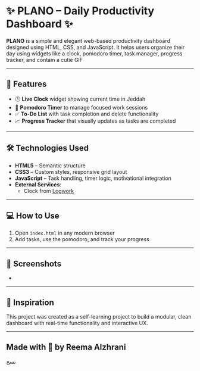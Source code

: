 # ✨  PLANO – Daily Productivity Dashboard ✨ 

**PLANO** is a simple and elegant web-based productivity dashboard designed using HTML, CSS, and JavaScript. 
It helps users organize their day using widgets like a clock, pomodoro timer, task manager, progress tracker, and contain a cutie GIF 

---

## 🚀 Features

- 🕒 **Live Clock** widget showing current time in Jeddah
- 🍅 **Pomodoro Timer** to manage focused work sessions
- ✅ **To-Do List** with task completion and delete functionality
- 📈 **Progress Tracker** that visually updates as tasks are completed
  

---

## 🛠️ Technologies Used

- **HTML5** – Semantic structure
- **CSS3** – Custom styles, responsive grid layout
- **JavaScript** – Task handling, timer logic, motivational integration
- **External Services**:
  - Clock from [Logwork](https://logwork.com)


---

## 💻 How to Use

1. Open `index.html` in any modern browser
2. Add tasks, use the pomodoro, and track your progress


---

## 📸 Screenshots

*

---

## 🧠 Inspiration

This project was created as a self-learning project to build a modular, clean dashboard with real-time functionality and interactive UX.

---


Made with 💙 by **Reema Alzhrani**  
---

نسخ

